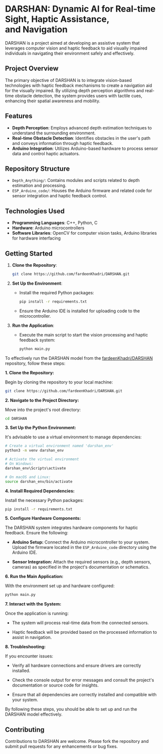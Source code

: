 
# DARSHAN: Dynamic AI for Real-time Sight, Haptic Assistance, and Navigation

DARSHAN is a project aimed at developing an assistive system that leverages computer vision and haptic feedback to aid visually impaired individuals in navigating their environment safely and effectively.

## Project Overview

The primary objective of DARSHAN is to integrate vision-based technologies with haptic feedback mechanisms to create a navigation aid for the visually impaired. By utilizing depth perception algorithms and real-time obstacle detection, the system provides users with tactile cues, enhancing their spatial awareness and mobility.

## Features

- **Depth Perception**: Employs advanced depth estimation techniques to understand the surrounding environment.
- **Real-time Obstacle Detection**: Identifies obstacles in the user's path and conveys information through haptic feedback.
- **Arduino Integration**: Utilizes Arduino-based hardware to process sensor data and control haptic actuators.

## Repository Structure

- `Depth_Anything/`: Contains modules and scripts related to depth estimation and processing.
- `ESP_Arduino_code/`: Houses the Arduino firmware and related code for sensor integration and haptic feedback control.

## Technologies Used

- **Programming Languages**: C++, Python, C
- **Hardware**: Arduino microcontrollers
- **Software Libraries**: OpenCV for computer vision tasks, Arduino libraries for hardware interfacing

## Getting Started

1. **Clone the Repository**:

   ```bash
   git clone https://github.com/fardeenKhadri/DARSHAN.git
   ```


2. **Set Up the Environment**:

   - Install the required Python packages:

     ```bash
     pip install -r requirements.txt
     ```

   - Ensure the Arduino IDE is installed for uploading code to the microcontroller.



3. **Run the Application**:

   - Execute the main script to start the vision processing and haptic feedback system:

     ```bash
     python main.py
     ```

To effectively run the DARSHAN model from the [fardeenKhadri/DARSHAN](https://github.com/fardeenKhadri/DARSHAN) repository, follow these steps:

**1. Clone the Repository:**

Begin by cloning the repository to your local machine:


```bash
git clone https://github.com/fardeenKhadri/DARSHAN.git
```


**2. Navigate to the Project Directory:**

Move into the project's root directory:


```bash
cd DARSHAN
```


**3. Set Up the Python Environment:**

It's advisable to use a virtual environment to manage dependencies:


```bash
# Create a virtual environment named 'darshan_env'
python3 -m venv darshan_env

# Activate the virtual environment
# On Windows:
darshan_env\Scripts\activate

# On macOS and Linux:
source darshan_env/bin/activate
```


**4. Install Required Dependencies:**

Install the necessary Python packages:


```bash
pip install -r requirements.txt
```


**5. Configure Hardware Components:**

The DARSHAN system integrates hardware components for haptic feedback. Ensure the following:

- **Arduino Setup:** Connect the Arduino microcontroller to your system. Upload the firmware located in the `ESP_Arduino_code` directory using the Arduino IDE.

- **Sensor Integration:** Attach the required sensors (e.g., depth sensors, cameras) as specified in the project's documentation or schematics.

**6. Run the Main Application:**

With the environment set up and hardware configured:


```bash
python main.py
```


**7. Interact with the System:**

Once the application is running:

- The system will process real-time data from the connected sensors.

- Haptic feedback will be provided based on the processed information to assist in navigation.

**8. Troubleshooting:**

If you encounter issues:

- Verify all hardware connections and ensure drivers are correctly installed.

- Check the console output for error messages and consult the project's documentation or source code for insights.

- Ensure that all dependencies are correctly installed and compatible with your system.

By following these steps, you should be able to set up and run the DARSHAN model effectively.


## Contributing

Contributions to DARSHAN are welcome. Please fork the repository and submit pull requests for any enhancements or bug fixes.


